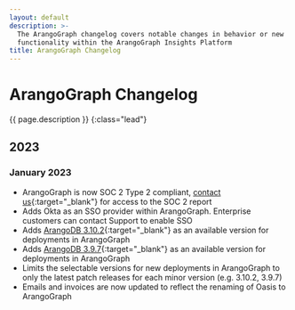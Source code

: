 ```yaml
---
layout: default
description: >-
  The ArangoGraph changelog covers notable changes in behavior or new 
  functionality within the ArangoGraph Insights Platform
title: ArangoGraph Changelog
---
```

# ArangoGraph Changelog

{{ page.description }}
{:class="lead"}

## 2023

### January 2023

- ArangoGraph is now SOC 2 Type 2 compliant, 
  [contact us](https://www.arangodb.com/contact/){:target="_blank"} for access 
  to the SOC 2 report
- Adds Okta as an SSO provider within ArangoGraph. Enterprise customers can
  contact Support to enable SSO
- Adds [ArangoDB 3.10.2](https://raw.githubusercontent.com/arangodb/arangodb/3.10/CHANGELOG){:target="_blank"}
  as an available version for deployments in ArangoGraph
- Adds [ArangoDB 3.9.7](https://raw.githubusercontent.com/arangodb/arangodb/3.9/CHANGELOG){:target="_blank"}
  as an available version for deployments in ArangoGraph
- Limits the selectable versions for new deployments in ArangoGraph
  to only the latest patch releases for each minor version (e.g. 
  3.10.2, 3.9.7)
- Emails and invoices are now updated to reflect the renaming of Oasis to 
  ArangoGraph